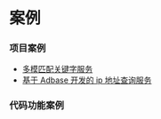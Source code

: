 # 案例

### 项目案例

- [多模匹配关键字服务](https://github.com/weiboad/adbase_case/tree/master/pattern)
- [基于 Adbase 开发的 ip 地址查询服务](https://github.com/weiboad/adbase_case/tree/master/wander)

### 代码功能案例

